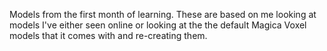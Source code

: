 Models from the first month of learning.  These are based on me looking at models I've either seen online or looking at the the default Magica Voxel models that it comes with and re-creating them.